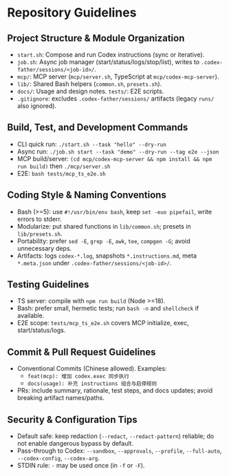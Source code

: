 # Repository Guidelines

## Project Structure & Module Organization
- `start.sh`: Compose and run Codex instructions (sync or iterative).
- `job.sh`: Async job manager (start/status/logs/stop/list), writes to `.codex-father/sessions/<job-id>/`.
- `mcp/`: MCP server (`mcp/server.sh`, TypeScript at `mcp/codex-mcp-server`).
- `lib/`: Shared Bash helpers (`common.sh`, `presets.sh`).
- `docs/`: Usage and design notes. `tests/`: E2E scripts.
- `.gitignore`: excludes `.codex-father/sessions/` artifacts (legacy `runs/` also ignored).

## Build, Test, and Development Commands
- CLI quick run: `./start.sh --task "hello" --dry-run`
- Async run: `./job.sh start --task "demo" --dry-run --tag e2e --json`
- MCP build/server: `(cd mcp/codex-mcp-server && npm install && npm run build)` then `./mcp/server.sh`
- E2E: `bash tests/mcp_ts_e2e.sh`

## Coding Style & Naming Conventions
- Bash (>=5): use `#!/usr/bin/env bash`, keep `set -euo pipefail`, write errors to stderr.
- Modularize: put shared functions in `lib/common.sh`; presets in `lib/presets.sh`.
- Portability: prefer `sed -E`, `grep -E`, `awk`, `tee`, `compgen -G`; avoid unnecessary deps.
- Artifacts: logs `codex-*.log`, snapshots `*.instructions.md`, meta `*.meta.json` under `.codex-father/sessions/<job-id>/`.

## Testing Guidelines
- TS server: compile with `npm run build` (Node >=18).
- Bash: prefer small, hermetic tests; run `bash -n` and `shellcheck` if available.
- E2E scope: `tests/mcp_ts_e2e.sh` covers MCP initialize, exec, start/status/logs.

## Commit & Pull Request Guidelines
- Conventional Commits (Chinese allowed). Examples:
  - `feat(mcp): 增加 codex.exec 同步执行`
  - `docs(usage): 补充 instructions 组合与启停规则`
- PRs: include summary, rationale, test steps, and docs updates; avoid breaking artifact names/paths.

## Security & Configuration Tips
- Default safe: keep redaction (`--redact`, `--redact-pattern`) reliable; do not enable dangerous bypass by default.
- Pass-through to Codex: `--sandbox`, `--approvals`, `--profile`, `--full-auto`, `--codex-config`, `--codex-arg`.
- STDIN rule: `-` may be used once (in `-f` or `-F`).
